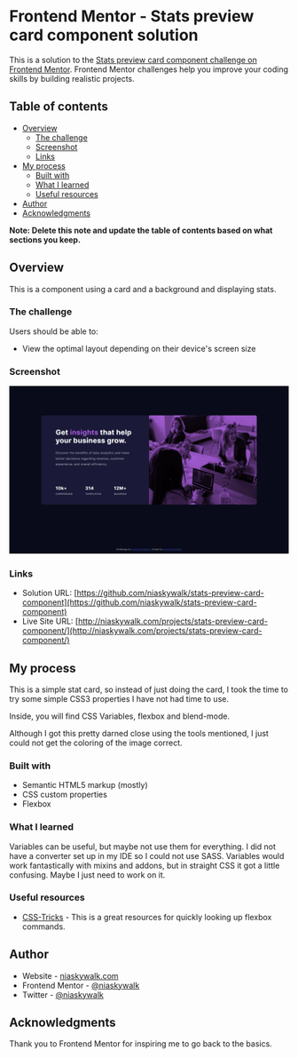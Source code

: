 # Frontend Mentor - Stats preview card component solution

This is a solution to the [Stats preview card component challenge on Frontend Mentor](https://www.frontendmentor.io/challenges/stats-preview-card-component-8JqbgoU62). Frontend Mentor challenges help you improve your coding skills by building realistic projects.

## Table of contents

- [Overview](#overview)
  - [The challenge](#the-challenge)
  - [Screenshot](#screenshot)
  - [Links](#links)
- [My process](#my-process)
  - [Built with](#built-with)
  - [What I learned](#what-i-learned)
  - [Useful resources](#useful-resources)
- [Author](#author)
- [Acknowledgments](#acknowledgments)

**Note: Delete this note and update the table of contents based on what sections you keep.**

## Overview

This is a component using a card and a background and displaying stats.

### The challenge

Users should be able to:

- View the optimal layout depending on their device's screen size

### Screenshot

![](./images/screenshot.png)

### Links

- Solution URL: [https://github.com/niaskywalk/stats-preview-card-component](https://github.com/niaskywalk/stats-preview-card-component)
- Live Site URL: [http://niaskywalk.com/projects/stats-preview-card-component/](http://niaskywalk.com/projects/stats-preview-card-component/)

## My process

This is a simple stat card, so instead of just doing the card, I took the time to try some simple CSS3 properties I have not had time to use.

Inside, you will find CSS Variables, flexbox and blend-mode.

Although I got this pretty darned close using the tools mentioned, I just could not get the coloring of the image correct.

### Built with

- Semantic HTML5 markup (mostly)
- CSS custom properties
- Flexbox

### What I learned

Variables can be useful, but maybe not use them for everything. I did not have a converter set up in my IDE so I could not use SASS.
Variables would work fantastically with mixins and addons, but in straight CSS it got a little confusing. Maybe I just need to work on it.

### Useful resources

- [CSS-Tricks](https://css-tricks.com/snippets/css/a-guide-to-flexbox/) - This is a great resources for quickly looking up flexbox commands.

## Author

- Website - [niaskywalk.com](https://niaskywalk.com)
- Frontend Mentor - [@niaskywalk](https://www.frontendmentor.io/profile/niaskywalk)
- Twitter - [@niaskywalk](https://www.twitter.com/niaskywalk)

## Acknowledgments

Thank you to Frontend Mentor for inspiring me to go back to the basics.

